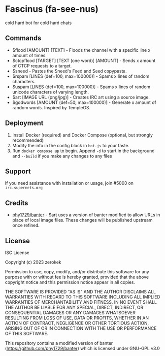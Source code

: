 # Fascinus (fa-see-nus)

cold hard bot for cold hard chats

## Commands

- $flood [AMOUNT] [TEXT] - Floods the channel with a specific line x amount of times
- $ctcpflood [TARGET] [TEXT (one word)] [AMOUNT] - Sends x amount of CTCP requests to a target.
- $sneed - Pastes the Sneed's Feed and Seed copypasta.
- $rspam [LINES (def=100, max=100000)] - Spams x lines of random characters.
- $uspam [LINES (def=100, max=100000)] - Spams x lines of random unicode characters of varying length.
- $art [IMAGE URL (png/jpg)] - Creates IRC art using a source image.
- $godwords [AMOUNT (def=50, max=100000)] - Generate x amount of random words. Inspired by TempleOS.

## Deployment

1. Install Docker (required) and Docker Compose (optional, but strongly recommended)
2. Modify the info in the config block in `bot.js` to your taste.
3. Run `docker compose up` to begin. Append `-d` to start in the background and `--build` if you make any changes to any files

## Support

If you need assistance with installation or usage, join #5000 on `irc.supernets.org`

## Credits

- [phy1729/banter](https://github.com/phy1729/banter) - $art uses a version of banter modified to allow URLs in place of local image files. These changes will be published upstream once refined.

## License

ISC License

Copyright (c) 2023 zerokek

Permission to use, copy, modify, and/or distribute this software for any
purpose with or without fee is hereby granted, provided that the above
copyright notice and this permission notice appear in all copies.

THE SOFTWARE IS PROVIDED "AS IS" AND THE AUTHOR DISCLAIMS ALL WARRANTIES WITH
REGARD TO THIS SOFTWARE INCLUDING ALL IMPLIED WARRANTIES OF MERCHANTABILITY
AND FITNESS. IN NO EVENT SHALL THE AUTHOR BE LIABLE FOR ANY SPECIAL, DIRECT,
INDIRECT, OR CONSEQUENTIAL DAMAGES OR ANY DAMAGES WHATSOEVER RESULTING FROM
LOSS OF USE, DATA OR PROFITS, WHETHER IN AN ACTION OF CONTRACT, NEGLIGENCE OR
OTHER TORTIOUS ACTION, ARISING OUT OF OR IN CONNECTION WITH THE USE OR
PERFORMANCE OF THIS SOFTWARE.

This repository contains a modified version of banter (https://github.com/phy1729/banter) which is licensed under GNU-GPL v3.0
